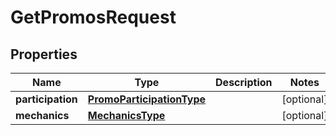 

# GetPromosRequest

## Properties

Name | Type | Description | Notes
------------ | ------------- | ------------- | -------------
**participation** | [**PromoParticipationType**](PromoParticipationType.md) |  |  [optional]
**mechanics** | [**MechanicsType**](MechanicsType.md) |  |  [optional]




